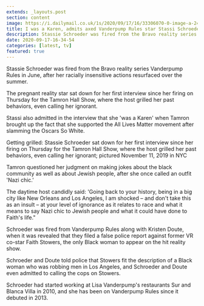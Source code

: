 ```yaml
---
extends: _layouts.post
section: content
image: https://i.dailymail.co.uk/1s/2020/09/17/16/33306070-0-image-a-24_1600356073442.jpg 
title: I was a Karen, admits axed Vanderpump Rules star Stassi Schroeder as shes branded ignorant 
description: Stassie Schroeder was fired from the Bravo reality series Vanderpump Rules in June, after her racially insensitive actions resurfaced over the summer. 
date: 2020-09-17-16-34-54 
categories: [latest, tv] 
featured: true 
--- 
```

Stassie Schroeder was fired from the Bravo reality series Vanderpump Rules in June, after her racially insensitive actions resurfaced over the summer.

The pregnant reality star sat down for her first interview since her firing on Thursday for the Tamron Hall Show, where the host grilled her past behaviors, even calling her ignorant.

Stassi also admitted in the interview that she 'was a Karen' when Tamron brought up the fact that she supported the All Lives Matter movement after slamming the Oscars So White.

Getting grilled: Stassie Schroeder sat down for her first interview since her firing on Thursday for the Tamron Hall Show, where the host grilled her past behaviors, even calling her ignorant; pictured November 11, 2019 in NYC

Tamron questioned her judgment on making jokes about the black community as well as about Jewish people, after she once called an outfit 'Nazi chic.'

The daytime host candidly said: 'Going back to your history, being in a big city like New Orleans and Los Angeles, I am shocked – and don't take this as an insult – at your level of ignorance as it relates to race and what it means to say Nazi chic to Jewish people and what it could have done to Faith's life."

Schroeder was fired from Vanderpump Rules along with Kristen Doute, when it was revealed that they filed a false police report against former VR co-star Faith Stowers, the only Black woman to appear on the hit reality show.

Schroeder and Doute told police that Stowers fit the description of a Black woman who was robbing men in Los Angeles, and Schroeder and Doute even admitted to calling the cops on Stowers.

Schroeder had started working at Lisa Vanderpump's restaurants Sur and Blanca Villa in 2010, and she has been on Vanderpump Rules since it debuted in 2013.


